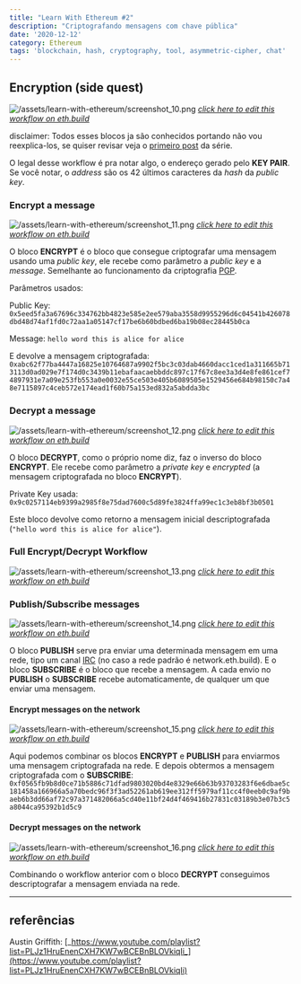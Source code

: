 ```yaml
---
title: "Learn With Ethereum #2"
description: "Criptografando mensagens com chave pública"
date: '2020-12-12'
category: Ethereum
tags: 'blockchain, hash, cryptography, tool, asymmetric-cipher, chat'
---
```


<!--- VARIABLES BLOCK -->

[workflow 5]: https://sandbox.eth.build/wofCrGxhc3Rfbm9kZV9pZMONAXHEgcSDxIVsaW5rxIvEjQFQwqXEh8SJc8KWworCosSMxI5pwqR0eXBlwqpJbnB1dC9UZXh0wqNwb3PCkijDjMKWwqRzaXplwpLEjiwywqVmxIJnc8KBwqljb2zEgnBzZWTDg8Klb3LEiXIAwqRtxIhlAMKmxJXErnRzwpHCg8KkbmFtZcKgxKbEqMWgwqTElMSWw4DCp2_Er8WkxabFqMWqxazFrsSnxKnCpsSEcsSVZ8KlxbNrxabEjknCqnByb8SpcnRpZXPChMKrYmxvY2vGk1PFgGUywqtwxIJjZWjFj8Wawq9lbnRlciDGrcS0IGjGrmXCpcaSdGxlwqTEssS0wqV2YWx1xrbHgWnGpcShxKMBaMWvxKnCq0NyxKh0by9IxINoxLbEuMS6w4zDksS-xp_CkngexYfFicWLxY3Fj8WRxZPFlcWXxZnGrgHFncWfxaHFo8SvxbrFqcWrxrbHsXTHjGXCrcaCxoQsbnVtYsauxbLElWvGisW2xbjHssWnx7TFrMKkaMeWx7nGgXTGg27GhcaHxokBS8aMxo7GkMaSxpTCgMeIxJlrx7nCr8ePx5HHk0tleSBQYWlyx5jEucOMw4jDjMK0x53FgcKCwqEww4pDU8KZwprCoTFCx6JhxYrCgMeqxZoCx67EicewxK3HssKSxbvHtcKtW8aNaceAxq0ga8iqXciRx7zIlciExJbEjkvJkcWswqhnxqvGrmHGrce5w7_JoGvFtcW3dMW5wpPJpGXGosaDyZdlyZnIqsmdyJPGhMaGyIVzw4DJtcaMdcaYx4bJu3nJvciUyJbKgcKRxI5OybXCp2FkZHLGlHPKi8m_yJfKjwFMyJvGj8auyJ5zyKDEosSZb8e5x47HkHDHkseUx5bIscWDAcK4w4zDpsi3xYLHoMmExYrFjMWOxZBhxZLFlMWWxZjFmgPJi8WgxaLJjsWlyIvFvMe2y4jHuce7yb7Ilce-yIDIgnLJrsqQyIjJssiKybXIjsiQxb9lyJLKjMqAxJbImE_KoMidxpPKpMihxI5wy45EaXPGo2F5L1fJqmPHl8S3xLnEjsOCxYTKtsWDAzE8yrnKpMmIxq4Fy4XJjcW5wpHChMiMxa3HucWcxofEjk_GhmHIgmzCoMuYzIrMjMuLxb7FsADLosaIw4DMlMyWwqDLpsqiy6jCgca3aca5xrbLtXTLt8KJyqbEjmzIpMuuy7DEgsuzQcqVypdzc8qwy7vEjsKay77EjlTEm8WIyYXMhMuCxq4EzIjLh8yKybXMncSpzJDIhcSOyp_GjcqhxpHLqMKDxpfGmcabxp3Gn8ahy7HGpcanbMWawqDMqsyswqfMusqWypjMoHPClcKWxorEpADEjmgAy4_KjMuSyIHGrs2xyJnNtc20AWvFocmeZ829TMSOawLMswAAzb1OzogBxI5vzbfOhM26y5TNvU_Oks6AcM6MwqZnxo51xZLCkMKmxY5uZmlnwoDCp3bGrsS_b27Diz_DmcKZzrTOtMKa
[workflow 6]: https://sandbox.eth.build/wofCrGxhc3Rfbm9kZV9pZMONAXrEgcSDxIVsaW5rxIvEjQFYwqXEh8SJc8KWworCosSMxI5pwqR0eXBlwqpJbnB1dC9UZXh0wqNwb3PCknLDjMKewqRzaXplwpLEjiwywqVmxIJnc8KBwqljb2zEgnBzZWTDg8Klb3LEiXIAwqRtxIhlAMKmxJXErnRzwpHCg8KkbmFtZcKgxKbEqMWgwqTElMSWw4DCp2_Er8WkxabFqMWqxazFrsSnxKnCpsSEcsSVZ8KlxbNrxabEjknCqnByb8SpcnRpZXPChMKrYmxvY2vGk1PFgGUywqtwxIJjZWjFj8Wawq9lbnRlciDGrcS0IGjGrmXCpcaSdGxlwqTEssS0wqV2YWx1xrbHgWnGpcShxKMBaMWvxKnCq0NyxKh0by9IxINoxLbEuMS6w4zDmsS-xp_CkngexYfFicWLxY3Fj8WRxZPFlcWXxZnGrgLFncWfxaHFo8SvxbrFqcWrxrbHsXTHjGXCrcaCxoQsbnVtYsauxbLElWvGisW2xbjHssWnx7TFrMKkaMeWx7nGgXTGg27GhcaHxokBS8aMxo7GkMaSxpTCgMeIxJlrx7nCr8ePx5HHk0tleSBQYWlyx5jEucSOGMOMwrrHncWBwoLCoTDDikNTwpnCmsKhMULHomHFisKAx6rFmgPHrsSJx7DErceywpLFu8e1wq1bxo1px4DGrSBryKpdyJHHvMiVyITElsSOS8mRxazCqGfGq8auYcatx7nDv8mga8W1xbd0xbnCk8mkZcaixoPJl2XJmciqyZ3Ik8aExobIhXPDgMm1xox1xpjHhsm7ecm9yJTIlsqBwpHEjljJtcKnYWRkcsaUc8qLyb_Il8KQyJvGj8auyJ5zyKDEosSZeMe5wq7IpnDHki9FbmPHkMqqyLHFgwImxI4EyLfFgsOMwrQtyYTJhsmIxq7Kt8WeyYzFosmOxaXJkMiMxKrErsqHY8qJyprJn8aHypDKksWsc3PJhca7xb9lyJLKjMmuxI5WyIjJssmPybXCpm9iamVjx7jLmMujy6XLp3TKgMSWyoLJtcKpxqvKr8eRxZTLjsqNy7DKjwFXyp7IncaTyqLIocSOyorLmMSry4XEscSzxLXEt8S5w4zDksSOQMq4xYMBxYXKvcqiyr9yAcmLxaDLhMW5yIvFvMWtx7nFnMaHybDIicWlzJ7HtcW-xbDLmsqbyo7Lncu-yqDMgMaWxpjGmsacZcaexYHGocajYcalxqdsxqnGq8atxq_GsXTGs8a1xrdpxrnGu8a9y67HgMeCZcOZIsa0xZBvIHfFmGTGsGhpcyDNmyDHhcalIGbFmM2fxJTHh8qkxI56x7nCsETNm8y6ecyIxLRBypdhyrLDjQMMxI4OzJHEjsK4w4zClcyVxYzFjsWQYcWSxZTDgsyXBcyayY3Mncm1zKnGgMmeZ8ucy7zLn86Ny4jOj8uZzpHLr8aIw4DMr8aRzIDCgc2HzYnCqM2LzbNlYc6bc8KVwpbGisSkAMSOaADHu8m-yJXHvsiAyIJyzqzImc6wzq8Ba8WhzpHOulbMg869eAHMq8iVzrpXxI7Phs2pz4DOtGfOuljEjmsBz4zPj8qMwqZnxo51xZLCkMKmxY5uZmlnwoDCp3bGrsS_b27Diz_DmcKZz7DPsMKa
[workflow 7]: https://sandbox.eth.build/wofCrGxhc3Rfbm9kZV9pZMONAcKKxIHEg8SFbGlua8SLxI0BZsKlxIfEiXPClsKKwqLEjMSOacKkdHlwZcKqSW5wdXQvVGV4dMKjcG9zwpJCw4zCvMKkc2l6ZcKSxI4sMsKlZsSCZ3PCgcKpY29sxIJwc2Vkw4PCpW9yxIlyAMKkbcSIZQDCpsSVxK50c8KRwoPCpG5hbWXCoMSmxKjFoMKkxJTElsOAwqdvxK_FpMWmxajFqsWsxa7Ep8SpwqbEhHLElWfCpcWza8WmxI5Jwqpwcm_EqXJ0aWVzwoTCq2Jsb2NrxpNTxYBlMsKrcMSCY2VoxY_FmsKvZW50ZXIgxq3EtCBoxq5lwqXGknRsZcKkxLLEtMKldmFsdca2x4FpxqXEocSjAWjFr8SpwqtDcsSodG8vSMSDaMS2xLjEusOMw7jEvsafwpJ4HsWHxYnFi8WNxY_FkcWTxZXFl8WZxq4CxZ3Fn8WhxaPEr8W6xanFq8a2x7F0x4xlwq3GgsaELG51bWLGrsWyxJVrxorFtsW4x7LFp8e0xazCpGjHlse5xoF0xoNuxoXGh8aJAUvGjMaOxpDGksaUwoDHiMSZa8e5wq_Hj8eRx5NLZXkgUGFpcseYxLnDjMOow4zDmMedxYHCgsKhMMOKQ1PCmcKawqExQseiYcWKwoDHqsWaA8euxInHsMStx7LCksW7x7XCrVvGjWnHgMatIGvIql3Ikce8yJXIhMSWxI5LyZHFrMKoZ8arxq5hxq3HucO_yaBrxbXFt3TFucKTyaRlxqLGg8mXZcmZyKrJnciTxoTGhsiFyJhkybXGjHXGmMeGybt5yb3IlMiWyoHCkMm1wqdhZGRyxpRzyovJv8iXwpDIm8aPxq7InnPIoMSixJnCice5wq7IpnDHki9EZWPHkMqoyLHFgwIoxI4OyLfFgsOMwrQtyYTJhsmIxq4EyYvFoMWiyY7FpcmQyIzJtsmVybnKicqYyZ_Gh8SOyoPLhsKpxqvKrceRxZTLi2fJrsSOZciIybLIism1wqnEicuTyqjLlcW_ZcKmb2Jqyqx0yoDElsiYZsqcyJ3Gk8qgyKHEjnrHucKwRGlzxqNhecSxxLN0QcqVYcqwXMSOXsq2xYMBwrjDjMKVyrvHpMWOxZBhxZLFlMOCyr1yAcuAyY3FuciLxbzFrcuWya7JsMiJxaXMnce1xb7FsMiSyozLrMaIwpHLmcuwyp7LssKBxrdpxrllwqjGvcyBzIPLtMSPx7nCrcu5y7vEgsu-V8mqY8eXxLfEucONAzTEjsq_xL_FgcyKwrE8zI_Jh8WYxZoFzJrLgsycwoTLhsynxKnFnMuNxJrGhmHIgmzCoMubzZrNnMe5AMyrc8OAzaLNpMKgzK_GkcyxzLPMtcKlzYN0zYXNrMKVwpbGisSkAMSOaADHu8m-yJXHvsiAyIJyzb3Imc6BzoABa8WhyZ5nzovIos6OwonOkc6FzpPLmcu1zpYBzKnGhM6LZsSOzpfEjsKKAMWhZ8aOdcWSwpDCpsWObmZpZ8KAwqd2xq7Ev29uw4s_w5nCmc6-zr7Cmg
[workflow 8]: https://sandbox.eth.build/wofCrGxhc3Rfbm9kZV9pZMONAcKQxIHEg8SFbGlua8SLxI0BbcKlxIfEiXPCmMKKwqLEjMSOaMKkdHlwZcKrQ3LEqHRvL0jEg2jCo3Bvc8KSw6TDjMO5wqRzaXplwpJ4HsKlZsSCZ3PCgcKpY29sxIJwc2Vkw4PCpW9yxIlyAsKkbcSIZQDCpsSVcHV0c8KRwoPCpG5hbWXCpcWhxaPEpsSoZcKtxIRyxJVnLG51bWJlcsKkxJTElsSOScKnb8WjxaLFpMWmxajFqmXCpGjEs8WwxKnCpsW0xbbCpcaAa8WlxI5Lwqpwcm_EqXJ0aWVzwoDEocSjAWnGkGXCqkluxocvVGV4dMS1xLfCksOiw4zCvsS9xL_FgcSOLDLFhcWHxYnFi8WNxY_FkcWTxZXFl8W9AMWbxZ3Fn8WuxojFp8WpxavCoMaqx4zGlsOAxoTGhsWjxaXHksaLx5XEp8aRxpNuZ8aVxJXGl8KRxoLGm8adxp_GocajwoTCq2Jsb2NrxqJTxrwywqtwxIJjZWjFjcWYwq9lbnTFvSDIhsazIGjFvcWsxqF0bMaMxrHGs8KldmFsdcWsyJdpx77GpsSZwo3Gqsasxq7Fo8awxrLGtMS2xLjDjMOSxI5UxrvFgMKSxr7HgMWGYcWIwoDHicWYAceNxInHj8ijx5HGiseUx5bFv8enx5nGhXTGh8edyL9lx6DFscaSdMW1x6THpsSWxpgBaMerxp7Fvceuc8ewx7LHtMe2Zce4xYDHuse8Yce-yIBsyILIhMiGcsiIyKbIi8iNwqXIj8iRwqTIk3TIlciXyJnDmSLIjMWObyB3xZZkyIhoaXMgyoQgyJvHviBmxZbKiMSUyJ3EosSZwozGqsKuxKzErsSwRW5jxK1wyKfGtsONAhLEjgTIrsWBw4zCtC3Hgci0xqTIt8W9yqTFnMi7xaDIvcS4x57Fq8abdceyyJwga2V5xqrJjcmPZ8mCxoHGqMq1ZcKnxatzc8i0xozHoWXLgMW2y4NrxKTHmsmGx5zCksuGwqZvYmplY3TKv8uby53Ln8mRxpfDgMuGwqnIhMqbxK7Fksq_x6PHpcaWxLjEjmrEjmvJlsetxqLGpMiexI7Cj8aqwrBEyoTJo3nIpcazQXJlYca1y7ICw6TEjnzKpciwAcK4w4zClcqqyLXKrXIFyLrFnsqyyYfGiceTyYrLrsmOy5HGlsuzy5XMnsuGyYvHosyjyZDLscOAy7fJmMu5woHJsGnIkGXCqMm0zIbMiMu7AWvGqsKvypbKncSwS8q9IFBhaXLMisKSw4zDqMOMw5jKpcKCwqEww4pDU8KZwprCoTFCzJbKrMqAxb0DzJvIvMmHy5jJicKtW8acaciWyIbKu8q9Xcyiy4HLksaZy4bCqGfIhMW9YciGxqrDv8uSyYTHm8WkwpPLhse7xbXNq2XNrcq-y47LkMytx6fJk2zLhsq3yrljzofNsMaUy7HHqcuFyYnCp2FkZMyHy4rOlM6LyZLCkMywxqDLucalypHEjsKOypTNgcSvL0TLnsqcyp7Mi8O4w4zCqsyQyqfKqcizzJfNn3IGzaLMncuXzoLNqc6FzpPOicuvzbIBzo7JicupyprOscutz4bMrMuCzKXMvcynx5zMn8aLwqnEicuryp3Pj8mMy6LLnsm1zpbEjm3OpMmZzqfGp8KQxqrCrcyAc8yCL1fNuWPEtMioyLADw5TOtcyQxI7CsTzNnci2zrwHzr_HkMWlwoTJicyqxZ7PiMSbxILFvGzCoM-VxojQhMyg0IYAy6Vzw4DGlWHQi8Kgz6XMssy0zLbCpc-wdM-y0JTCmMKWxoLEjmkAxKQAxbPPkcW4xbrFvHLQpQFL0KrLtcWfy6_QsmjEjsKN0KkBwowBzopn0LJpy7UBxI7CjNC3z5HQssu00L7RhgHCj9GJy4HQssuT0Y3OqdGA0LjEjmzQts6p0ZHFttCybdGcxI7CkADFn2fGnXXFkMKQwqbFjG5maWfCgMKndsW9xL5vbsOLP8OZwpnRu9G7wpo
[workflow 9]: https://sandbox.eth.build/wofCrGxhc3Rfbm9kZV9pZMONAcKZxIHEg8SFbGlua8SLxI0BdcKlxIfEiXPCmsKKwqLEjMSOaMKkdHlwZcKrQ3LEqHRvL0jEg2jCo3Bvc8KSLcORw79awqRzaXplwpJ4HsKlZsSCZ3PCgcKpY29sxIJwc2Vkw4PCpW9yxIlyBMKkbcSIZQDCpsSVcHV0c8KRwoPCpG5hbWXCpcWixaTEpsSoZcKtxIRyxJVnLG51bWJlcsKkxJTElsSOScKnb8WkxaPFpcWnxanFq2XCpGjEs8WxxKnCpsW1xbfCpcaBa8WmxI5Lwqpwcm_EqXJ0aWVzwoDEocSjAWnGkWXCqkluxogvVGV4dMS1xLfCkivEux_EvsWAxYLEjiwyxYbFiMWKxYzFjsWQxZLFlMWWxZjFvgDFnMWexaDFr8aJxajFqsWswqDGq8eNxpfDgMaFxofFpMWmx5PGjMeWxKfGksaUbmfGlsSVxpjCkcaDxpzGnsagxqLGpMKEwqtibG9ja8ajU8a9MsKrcMSCY2VoxY7FmcKvZW50xb4gyIfGtCBoxb7FrcaidGzGjcayxrTCpXZhbHXFrciYace_xqfEmcKSxqvGrcavxaTGscazxrXEtsS4ccSOB8a8xYHCksa_x4HFh2HFicKAx4rFmQHHjsSJx5DIpMeSxovHlceXxoDHqMeaxoZ0xojHnsi_ZcehxbLGk3TFtselx6fElsaZAW7HrMafxb7Hr3PHscezx7XHt2XHucWBx7vHvWHHv8iBbMiDyIXIh3LIicinyIzIjsKlyJDIksKkyJR0yJbImMiawr9zYW5kd8idaCBjaMida8iFIGJvdMiRZSB3b8qPypDIn8SOwpPGq8Ksxq7GsELFpMSvbsa2xLjDjMOVxI5ryK7FgsOMw4jIsseDxYvFjcWPYcWRxZPDgsi3xb4CyLrFn8WhyL3JiMeUyYrGq8O_yYLElsmEx5zFpcKSx5_JgMeiZcO_yZHHqcSOcMuCyrnLhMKuxbrFvMW-LMqIxY5lybvLh3PDgMmWx67Go3PCg8m2yJllwqhjxJTHtiDFrMmwacqLwqbKmcqKb27CpcWNdciGCMqSAcqiy4TCr8SsxK7EsEtleSBQYWlyyp3CksqfxLs9yqPCgsKhMMOKQ1PCmcKawqExQseCyLTGpcqwcsitxZ3Iu8q1yYfLgcmJwq1bxp1pyJfIhyDKhXldxqvJjcmPZ8q8a8aay4vCqGfIhcW-YciHyrrMsMq-yYbHncKTy4vHvMW2zKbKjMypzKzHpMemxpfJk2zLi8acdcezyJ3MqMu-zYbJjsaVzYnCkMuLwqdhZGRyxqRzzZPMrsuXwpDLmsmYy5zGpsSixJnCjsarwq7LunDEry9EZWPErc2uzIXEjsOczIjKo8yGwrQtzJbItcyZCMqzyLzMn82AzKTNg82Rec2gxbfMsMSOzYvJicKpyIXNs8SuxZPOiselzLvHm8y9yL7KuMKpxInOks2uzpTLhMKmb2JqzbLJtc2Jx6oBbc2kxqHNpsu1wpXGq8KxTmV0yo5yay9TzY5zzbNpxb3NtgHDrcSOwoDMisyMw4zDsMyTLs2-zJjFl8WZA86CzJ7HncaKzptbyoLJu25lbMyrzqHNh86XyYXOhMmJwqfFrHPJusy1zpXNiMeoyZNyzLPNnce_zKXOoMWyy4bNls6syZnCgsKnz5Zuz5hswrHPmM61xZdrLs60aC5idWnJp8Knz73OtmvDmciMyorFkTovL9CKz7_QgXTQg9CF0IdkOjQ0Mzg2L8u1wpDGq8KtRGlzyaN5L1fMuMqCzbYCwrLEu0LNusSOwrE8z4vIts-Nxb4Jz5DHkcWmwoTJicmLxKnHmMeoxI5txpZhxb1swqDOmMmHwpHRgcq40YPFn8uXw4DRidGLwqDPtMucwoHLqMqLwqXQrXTKgsKJzajEjsKRxqvCr86zz77Oty9QzY7ElHPEtMipyLABw5bDjMO6z4Uwz4fMk8yVyLPNv9C7cgXQvsq2zL_Oj8-Vxo_Puc-Zz5vJjM-dx5nNmM-jz6XGjc-czZTOlsaXxI5uzZjFo82P0bDMutKVAXDRmsakz7bPuM-6z7zOtNCL0JbQmNCG0IjQlM630I1o0I9z0JHQk9Km0JXQgtCE0qrQm9Cd0J_Qocu1wpfIosqXyKXJtM22AyrEjsKG0LUBx4DQucyZBtKC0Y_Li9GT0YXGggFy0Y7PktOQz6fRldKgyZrHsse0x7bHuMe6x7zHvsiAyILFvsiEyIbIiMiKdMmuzZ3RncmyybTLn8iaw5kveyLEryI6IsqIYiIsImbGnm3TuCLInMe_070iyJfLoNO4NdO-xIdu1IY6MH3Ll8KXwpbGg8SOaQDEpADFtNKTxbjLj8W9ctSWAUvUm8qhxaDNh9SjbNSnxI7CjtSo1J7Uo23UrdSaAcKQAADUo27EjsKS1LTCkQHMrcW31KNwypPUvQLDv9SjcsSOwpXUtMKX1LfCpmfGnnXFkcKQwqbFjW5maWfCgMKndsW-xL_LrsOLP8OZwpnVpNWkwpo
[workflow 10]: https://sandbox.eth.build/wofCrGxhc3Rfbm9kZV9pZMONAcKlxIHEg8SFbGlua8SLxI0BwoLCpcSHxIlzwpvCisKixIzEjmjCpHR5cGXCq0NyxKh0by9IxINowqNwb3PCksOMwoPDjMKwwqRzaXplwpJ4HsKlZsSCZ3PCgcKpY29sxIJwc2Vkw4PCpW9yxIlyBMKkbcSIZQDCpsSVcHV0c8KRwoPCpG5hbWXCpcWixaTEpsSoZcKtxIRyxJVnLG51bWJlcsKkxJTElsSOScKnb8WkxaPFpcWnxanFq2XCpGjEs8WxxKnCpsW1xbfCpcaBa8WmxI5Lwqpwcm_EqXJ0aWVzwoDEocSjAWnGkWXCqkluxogvVGV4dMS1xLfEucKBdcS-xYDFgsSOLDLFhsWIxYrFjMWOxZDFksWUxZbFmMW-AMWcxZ7FoMWvxonFqMWqxazCoMarx4zGl8OAxoXGh8WkxabHksaMx5XEp8aSxpRuZ8aWxJXGmMKRxoPGnMaexqDGosakwoTCq2Jsb2NrxqNTxrwywqtwxIJjZWjFjsWZwq9lbnTFviDIhsa0IGjFvsWtxqJ0bMaNxrLGtMKldmFsdcWtyJdpx77Gp8SZwo7Gq8KuxKzErsSwRGVjxK1wxrXEtsS4w40CMsOMwpPGu8WBxLnCtC3HgWHFicKAx4nFmQfHjcSJx4_Gr8ecwpLHnsWsx7vFtsiWyIYga2V5xqvGk3TFtsekxoDHp8SObMmFZcKpyITIqMSuxZPJj8ejZ8mUxJbHmcaGdMaIx53Gi8WswqnEicmcyKrJnsehZcKmb2JqyKd0x6bElsaZAW3Hq8afxb7HrsalyJ7EjsegxbLCrMauxrBCxaTEr27GtsitAwPIrsa6xL_ItMOMw4jHgMWHyLnHg8WNxY9hxZHFk8OCyLzFvgHIv8WfxaHJgseRyallyoTEqcO_yaJryaTHm8WlyYTKqcqrZcO_ybjHqMSOe8mYyrXCrsW6xbzFvixib8WOZWFuyrhzw4DJvcetxqNzwoPIlciXyJnCqGPElMe1IMWswqXIj8iRwqbKiXTKi8KlxY11yIURyoIBa8arwq_Io8iqxLBLyY0gUGFpcsqNwpLEjivIscizZcKCwqEww4pDU8KZwprCoTFCyLjIusqhcgbKpMmByafKs8eTxbNbxp1pyYllyYvJjV3Jn8mRxbfKrsaayZjCqGfIhMW-YciGxqvKrceYx5rJpsecwpPJmMmHzJTMpMyWyYzJjsmwyZDJkselxpfJusmXyqnGnHXHssiczJfMs8WyzLXGlcy4x6kBf8mYwqdhZGRyxqRzzJrMtsuJwpDLjMm_y47CgMKJxKLEmcKey6lOZXR3xZdrL1DMvcSUc8S0yKzLtgQIxI7Dr8u6y7www4zDsMyEzIbKmMyIxZfFmQrMjMqmyafMrMqpwqlbY8aPbm5lbMyZzLTJoMquw4DNicWsc3PIucaNzorMm8mTxpfEjn7NicWjzL7NqMymzJ0Be82VxqHLjsKCwqfOg8uHzoZswrHOhs2gzaIuzZ9oLmJ1aWxkwqfOrM2hcmvDmciLy5_FkTovL865zq7OsM6yzrTOtjo0NDM4Ni_LpsKhyKHLq8SvL0Vuya3Iq8a3yK7DrsSOw7TLusi1yLfNt8alzIkIzbzHkMS4yZjMvMy-Y82AzZHMnM6XzYfOjs2PzpLPr86WyZUBfcypzI7JmMmyybTJtsmPybPJtWPJt8y4zo3OgMmbyKnIhmTPtsy3x6fJun7OosqAxqbNmsSOwp_Gq8atyqfGscazz5rIrQHCsciuwpbPoMa-ypfHgsWLypvHhsWTxZXNucW-As-nyqfJqMyQyrXHl8enyrDMqsqo0LLQjcuJzYZ90JLLjsewx7LHtMe2Zce4xYHHuse8Yce-yIDOtsW-yIPIhciHyIl0yIvIjcuaaciQyJLQnMuRyJhlwrh0aGlzINGgIMadybNhx7LMlsWSyKjNnyDLpsKlxqvCsETRoNGIedCbxrRBzY5hy7XDjMKMxI7CuNCjAcK4w4zClcyHz6TQrHIF0K_Jp8aK0LnOlMy2zp_Opcml0ovKvNC60IbQvsakwoHRldGXwqjIk3TRuMuGy6bCkMarwq3RsnPRtC9XzKTOg8u1w40DDMOM0KLKk8a90J880oXIu9KHCdKKx5zCkcKEyrTHls6fbcaW0afOh8Kgz7vSu9K90o3FsgDLicOA04LFvWzCoNKXxYrSmsiRwqXSqXTOg8umwqPGq8KxzZ7Orc67L1PMvXPIqGnFvdG7wqDEjkrNsMu9zbPMhC7ShdCnx4XKnceHyqDShwPSutC4xozOgc6nzoXOh86JzYLOi8yo0pLJg8-zzpDPtdKOzYTQj82GwoLMn82Ox77MlMmvxbLKt9KW0aXLjcakzqXTvc6pzqvNn866a86v0Z7Ph861zrfPhM67zr1ozr9zz4HPg9Sdz4XUoc6z1KPPis-Mz44vy4nCmcKWxoPEjmkAxKQAxbTOlcW4yr_FvXLUuAFL1L3EjmvFoMmg1YVs1YnUvAHCjtWL1YDVhW3EjtWSxI7CkAAA1YV7yoPVkMKeAsO_1YV90JbVkMKhAc2Dx6TVhX7EjtWoxI7CntWp1YzEjn_ViQHVrtWTzLbVhcKCxI7Co9WQwqXVucW3wqZnxp51xZHCkMKmxY1uZmlnwoDCp3bFvsS_b27Diz_DmcKZ1pnWmcKa
[workflow 11]: https://sandbox.eth.build/wofCrGxhc3Rfbm9kZV9pZMONAcKlxIHEg8SFbGlua8SLxI0BwoPCpcSHxIlzwpvCisKixIzEjmjCpHR5cGXCq0NyxKh0by9IxINowqNwb3PCksOMwoPDjMKwwqRzaXplwpJ4HsKlZsSCZ3PCgcKpY29sxIJwc2Vkw4PCpW9yxIlyBMKkbcSIZQDCpsSVcHV0c8KRwoPCpG5hbWXCpcWixaTEpsSoZcKtxIRyxJVnLG51bWJlcsKkxJTElsSOScKnb8WkxaPFpcWnxanFq2XCpGjEs8WxxKnCpsW1xbfCpcaBa8WmxI5Lwqpwcm_EqXJ0aWVzwoDEocSjAWnGkWXCqkluxogvVGV4dMS1xLfEucKBdcS-xYDFgsSOLDLFhsWIxYrFjMWOxZDFksWUxZbFmMW-AMWcxZ7FoMWvxonFqMWqxazCoMarx4zGl8OAxoXGh8WkxabHksaMx5XEp8aSxpRuZ8aWxJXGmMKRxoPGnMaexqDGosakwoTCq2Jsb2NrxqNTxrwywqtwxIJjZWjFjsWZwq9lbnTFviDIhsa0IGjFvsWtxqJ0bMaNxrLGtMKldmFsdcWtyJdpx77Gp8SZwo7Gq8KuxKzErsSwRGVjxK1wxrXEtsS4w40CMsOMwpPGu8WBxLnCtC3HgWHFicKAx4nFmQfHjcSJx4_Gr8ecwpLHnsWsx7vFtsiWyIYga2V5xqvGk3TFtsekxoDHp8SObMmFZcKpyITIqMSuxZPJj8ejZ8mUxoLEmseadMaIx53Gi8WswqnEicmcyKrJnsehZcKmb2JqyKd0x6bElsaZAW3Hq8afxb7HrsalyJ7EjsegxbLCrMauxrBCxaTEr27GtsitAsKdxI7DnMizxYLDjMOIx4DFh8i5x4PFjcWPYcWRxZPDgsi8xb4ByL_Fn8WhyYLHkcmpZcqExKnDv8mia8eZxobJpsmDyZjKq2XDv8m4x6jEjnvKtMihxbrFvMW-LGJvxY5lYW7KuHPDgMm9x63Go3PEm8iWyJhlwqhjxJTHtSDFrMKlyI_IkcKmyol0yovCpcWNdciFEcqCAWvGq8KvyKPIqsSwS8mNIFBhaXLKjcKSxI4ryLHKk8KCwqEww4pDU8KZwprCoTFCyLjIusqhcgbKpMmByafJhMqpwq1bxp1pyYllyYvJjV3Jn8mRxbfKrsaayZjCqGfIhMW-YciGxqvKrceYyaXJp8KTyZjJh8ySzKLMlMmMyY7JsMmQyZLHpcaXybrJl8qpxpx1x7LInMyVzLDFssyyxpXMtcepAX_JmMKnYWRkcsakc8yYzLPLiMKQy4vJv8uNwoDCicSixJnCnsuoTmV0d8WXay9QzLrElHPEtMisy7UDwqLEjlbLucu7w4zDsMyCzITKmMyGxZfFmQrMisqmzKjJmMKpW2PGj25uZWzMl8yxyaDKrsOAzYbFrHNzyLnGjc6FzJnJk8aXxI5-zYbFo8y7zaXMpMybAXvNksahy43CgsKnzb7Lhs6BbMKxzoHNnc2fLs2caC5idWlsZMKnzqfNnnJrw5nIi8uexZE6Ly_OtM6pzqvOrc6vzrE6NDQzODYvy6XCkMarwq1EaXPHvGF5L1fMos2-y7TDjQMMw4zClsqTy7UBwrE8zIXGpcyHCc24x5DFpsKEyqnKtceXyZXJu8aWYcW9bMKgzKfHnMKRz6zHk8qqx5bLiMOAz7LPtMKgzp3KgMKBy5lpyJDFrc-XdM2-y6XCo8arwrHNm86ozrYvU8y6c8ioacW9y7RQw4zDps2tMM2vzIIuz6XFi8qbx4bFk8WVzbXFvgPPqcqnyajPu828zqLOgM6CzoTMv86GzKbKscyMzonNjM6NzY7NgcenybrCgsydzYvHvsySya_Fssq3zLXLisadyb7OnsakzqDQss6kzqbNnM61a86qdM6szq7OsM6yzr_Ots64aM66c868zr7RlM-A0ZjPgtGbz4XPh8-Jz4vNl8SOwqXGq8Kwz5DPksSCz5XIk3RBzYthy7RaxI4iz6DEjsK4w4zClc-lyLvQqnIF0K3Jp8aKz7vKtc2AzpHPsM6g0LnPuMq8zo_Nj82CxI7Cg9CDy43Qhcuay5LRt9G5y4XLpcKhyKHLqsSvL0Vuya3Iq8a3yK7CisSOXs-gw4zIttKFzIcI0orKs8y4zpbLlcy90L7SkMmjzYXKqcKnzorOjMyf0r7Joc6SAX3Pt8WlzI3Pu8myybTJtsmPybPJtWPJt9GKzbvJm8ipyIZk04fLiM2DftKbxqTGptGuAcKfxqvGrcqnxrHGs9KsyK0BSsSOw77SgAHGv9Ckx4TKnMqeZMqg0ocC0rjKqNKNx5bOh9OM0K_Hn9Oe0pjTitOic8ewx7LHtMe2Zce4xYHHus-Tx77IgM6xxb7Ig8iFyIfIiXTIi8iN0IbQiMKk0bfIlciXyJnCuNGYz5Eg1KjRjGLPs8iRIMWSyKjNnCDLiMKawpbGg8SOaQDEpADFtM6QxbjKvsW9ctS2AUvUu8SOa8WgyaDVg2zVh9S6AcKO1YnUvtWDbcSO1ZDEjsKQAADVg3vKg9WOwp4Cw7_Vg33EjsKf1Y7CoQHSj2fVg37EjtWnxI7CntWo1YrEjn_VhwHVrdWRzLPVg8KCxI7Co9WOwqXVuMW31YPCg9Gv1Y7CjtWx1L7CpmfGnnXFkcKQwqbFjW5maWfCgMKndsW-xL9vbsOLP8OZwpnWn9afwpo

<!--- IMAGES --->
[screenshot_10]: https://i.ibb.co/6Yfkjx7/screenshot-10.png
[screenshot_11]: https://i.ibb.co/bWRqz1h/screenshot-11.png
[screenshot_12]: https://i.ibb.co/0tHZS7d/screenshot-12.png
[screenshot_13]: https://i.ibb.co/yVxpL06/screenshot-13.png
[screenshot_14]: https://i.ibb.co/k3HGLG5/screenshot-14.png
[screenshot_15]: https://i.ibb.co/GcHzZfQ/screenshot-15.png
[screenshot_16]: https://i.ibb.co/hHF1bsr/screenshot-16.png
<!--- IMAGES --->

<!--- VARIABLES BLOCK -->



## Encryption (side quest)

![/assets/learn-with-ethereum/screenshot_10.png][screenshot_10]
[_click here to edit this workflow on eth.build_][workflow 5]

disclaimer: Todos esses blocos ja são conhecidos portando não vou reexplica-los, se quiser revisar veja o [primeiro post](/post/learn-with-ethereum) da série.

O legal desse workflow é pra notar algo, o endereço gerado pelo **KEY PAIR**. Se você notar, o _address_ são os 42 últimos caracteres da _hash_ da _public key_.

### Encrypt a message
![/assets/learn-with-ethereum/screenshot_11.png][screenshot_11]
[_click here to edit this workflow on eth.build_][workflow 6]

O bloco **ENCRYPT** é o bloco que consegue criptografar uma mensagem usando uma _public key_, ele recebe como parâmetro a _public key_ e a _message_. Semelhante ao funcionamento da criptografia [PGP](/posts/pgp).

Parâmetros usados:

Public Key: `0x5eed5fa3a67696c334762bb4823e585e2ee579aba3558d9955296d6c04541b426078dbd48d74af1fd0c72aa1a05147cf17be6b60bdbed6ba19b08ec28445b0ca`

Message: `hello word this is alice for alice`

E devolve a mensagem criptografada: `0xabc62f77ba4447a16825e10764687a9902f5bc3c03dab4660dacc1ced1a311665b713113d0ad029e7f174d0c3439b11ebafaacaebbddc897c17f67c8ee3a3d4e8fe861cef74897931e7a09e253fb553a0e0032e55ce503e405b6089505e1529456e684b98150c7a48e7115897c4ceb572e174ead1f60b75a153ed832a5abdda3bc`

### Decrypt a message
![/assets/learn-with-ethereum/screenshot_12.png][screenshot_12]
[_click here to edit this workflow on eth.build_][workflow 7]

O bloco **DECRYPT**, como o próprio nome diz, faz o inverso do bloco **ENCRYPT**. Ele recebe como parâmetro a _private key_ e _encrypted_ (a mensagem criptografada no bloco **ENCRYPT**).

Private Key usada: `0x9c0257114eb9399a2985f8e75dad7600c5d89fe3824ffa99ec1c3eb8bf3b0501`

Este bloco devolve como retorno a mensagem inicial descriptografada (`"hello word this is alice for alice"`).

### Full Encrypt/Decrypt Workflow
![/assets/learn-with-ethereum/screenshot_13.png][screenshot_13]
[_click here to edit this workflow on eth.build_][workflow 8]


### Publish/Subscribe messages
![/assets/learn-with-ethereum/screenshot_14.png][screenshot_14]
[_click here to edit this workflow on eth.build_][workflow 9]

O bloco **PUBLISH** serve pra enviar uma determinada mensagem em uma rede, tipo um canal [IRC](/posts/irc) (no caso a rede padrão é network.eth.build). E o bloco **SUBSCRIBE** é o bloco que recebe a mensagem. A cada envio no **PUBLISH** o **SUBSCRIBE** recebe automaticamente, de qualquer um que enviar uma mensagem.

#### Encrypt messages on the network
![/assets/learn-with-ethereum/screenshot_15.png][screenshot_15]
[_click here to edit this workflow on eth.build_][workflow 10]

Aqui podemos combinar os blocos **ENCRYPT** e **PUBLISH** para enviarmos uma mensagem criptografada na rede. E depois obtermos a mensagem criptografada com o **SUBSCRIBE**: `0xf0565fb9b8d0ce71b5886c71dfad9803020bd4e8329e66b63b93703283f6e6dbae5c181458a166966a5a70bedc96f3f3ad52261ab619ee312ff5979af11cc4f0eeb0c9af9baeb6b3dd66af72c97a371482066a5cd40e11bf24d4f469416b27831c03189b3e07b3c5a8044ca95392b1d5c9`

#### Decrypt messages on the network
![/assets/learn-with-ethereum/screenshot_16.png][screenshot_16]
[_click here to edit this workflow on eth.build_][workflow 11]

Combinando o workflow anterior com o bloco **DECRYPT** conseguimos descriptografar a mensagem enviada na rede.


---
## referências

Austin Griffith: [_https://www.youtube.com/playlist?list=PLJz1HruEnenCXH7KW7wBCEBnBLOVkiqIi_](https://www.youtube.com/playlist?list=PLJz1HruEnenCXH7KW7wBCEBnBLOVkiqIi)

